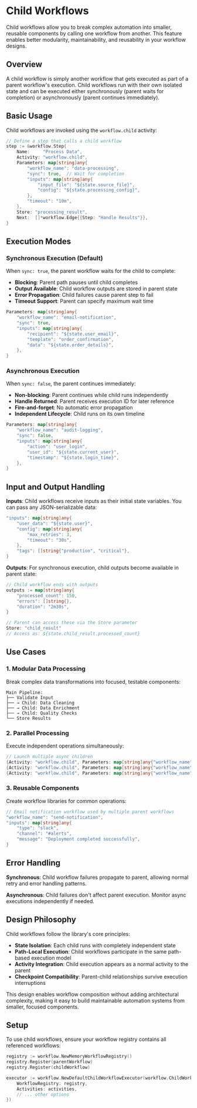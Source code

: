 # Child Workflows

Child workflows allow you to break complex automation into smaller, reusable
components by calling one workflow from another. This feature enables better
modularity, maintainability, and reusability in your workflow designs.

## Overview

A child workflow is simply another workflow that gets executed as part of a
parent workflow's execution. Child workflows run with their own isolated state
and can be executed either synchronously (parent waits for completion) or
asynchronously (parent continues immediately).

## Basic Usage

Child workflows are invoked using the `workflow.child` activity:

```go
// Define a step that calls a child workflow
step := &workflow.Step{
    Name:     "Process Data",
    Activity: "workflow.child",
    Parameters: map[string]any{
        "workflow_name": "data-processing",
        "sync": true,  // Wait for completion
        "inputs": map[string]any{
            "input_file": "${state.source_file}",
            "config": "${state.processing_config}",
        },
        "timeout": "10m",
    },
    Store: "processing_result",
    Next:  []*workflow.Edge{{Step: "Handle Results"}},
}
```

## Execution Modes

### Synchronous Execution (Default)

When `sync: true`, the parent workflow waits for the child to complete:

- **Blocking**: Parent path pauses until child completes
- **Output Available**: Child workflow outputs are stored in parent state
- **Error Propagation**: Child failures cause parent step to fail
- **Timeout Support**: Parent can specify maximum wait time

```go
Parameters: map[string]any{
    "workflow_name": "email-notification",
    "sync": true,
    "inputs": map[string]any{
        "recipient": "${state.user_email}",
        "template": "order_confirmation",
        "data": "${state.order_details}",
    },
}
```

### Asynchronous Execution

When `sync: false`, the parent continues immediately:

- **Non-blocking**: Parent continues while child runs independently
- **Handle Returned**: Parent receives execution ID for later reference
- **Fire-and-forget**: No automatic error propagation
- **Independent Lifecycle**: Child runs on its own timeline

```go
Parameters: map[string]any{
    "workflow_name": "audit-logging",
    "sync": false,
    "inputs": map[string]any{
        "action": "user_login",
        "user_id": "${state.current_user}",
        "timestamp": "${state.login_time}",
    },
}
```

## Input and Output Handling

**Inputs**: Child workflows receive inputs as their initial state variables.
You can pass any JSON-serializable data:

```go
"inputs": map[string]any{
    "user_data": "${state.user}",
    "config": map[string]any{
        "max_retries": 3,
        "timeout": "30s",
    },
    "tags": []string{"production", "critical"},
}
```

**Outputs**: For synchronous execution, child outputs become available in
parent state:

```go
// Child workflow ends with outputs
outputs := map[string]any{
    "processed_count": 150,
    "errors": []string{},
    "duration": "2m30s",
}

// Parent can access these via the Store parameter
Store: "child_result"
// Access as: ${state.child_result.processed_count}
```

## Use Cases

### 1. Modular Data Processing

Break complex data transformations into focused, testable components:

```
Main Pipeline:
├── Validate Input
├── → Child: Data Cleaning
├── → Child: Data Enrichment  
├── → Child: Quality Checks
└── Store Results
```

### 2. Parallel Processing

Execute independent operations simultaneously:

```go
// Launch multiple async children
{Activity: "workflow.child", Parameters: map[string]any{"workflow_name": "process-region-a", "sync": false}},
{Activity: "workflow.child", Parameters: map[string]any{"workflow_name": "process-region-b", "sync": false}},
{Activity: "workflow.child", Parameters: map[string]any{"workflow_name": "process-region-c", "sync": false}},
```

### 3. Reusable Components

Create workflow libraries for common operations:

```go
// Email notification workflow used by multiple parent workflows
"workflow_name": "send-notification",
"inputs": map[string]any{
    "type": "slack",
    "channel": "#alerts",
    "message": "Deployment completed successfully",
}
```

## Error Handling

**Synchronous**: Child workflow failures propagate to parent, allowing normal
retry and error handling patterns.

**Asynchronous**: Child failures don't affect parent execution. Monitor async
executions independently if needed.

## Design Philosophy

Child workflows follow the library's core principles:

- **State Isolation**: Each child runs with completely independent state
- **Path-Local Execution**: Child workflows participate in the same path-based execution model  
- **Activity Integration**: Child execution appears as a normal activity to the parent
- **Checkpoint Compatibility**: Parent-child relationships survive execution interruptions

This design enables workflow composition without adding architectural
complexity, making it easy to build maintainable automation systems from
smaller, focused components.

## Setup

To use child workflows, ensure your workflow registry contains all referenced workflows:

```go
registry := workflow.NewMemoryWorkflowRegistry()
registry.Register(parentWorkflow)
registry.Register(childWorkflow)

executor := workflow.NewDefaultChildWorkflowExecutor(workflow.ChildWorkflowExecutorOptions{
    WorkflowRegistry: registry,
    Activities: activities,
    // ... other options
})
```
